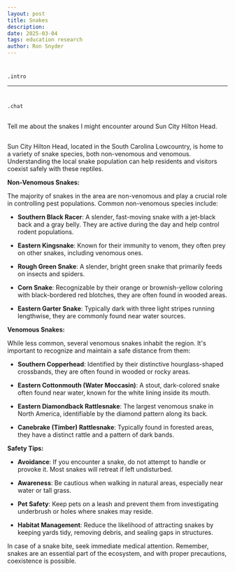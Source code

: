 ```yaml
---
layout: post
title: Snakes
description: 
date: 2025-03-04
tags: education research
author: Ron Snyder
---
```


#
`.intro`

---

#
`.chat`

##

Tell me about the snakes I might encounter around Sun City Hilton Head.

##

Sun City Hilton Head, located in the South Carolina Lowcountry, is home to a variety of snake species, both non-venomous and venomous. Understanding the local snake population can help residents and visitors coexist safely with these reptiles.

**Non-Venomous Snakes:**

The majority of snakes in the area are non-venomous and play a crucial role in controlling pest populations. Common non-venomous species include:

- **Southern Black Racer**: A slender, fast-moving snake with a jet-black back and a gray belly. They are active during the day and help control rodent populations.

- **Eastern Kingsnake**: Known for their immunity to venom, they often prey on other snakes, including venomous ones.

- **Rough Green Snake**: A slender, bright green snake that primarily feeds on insects and spiders.

- **Corn Snake**: Recognizable by their orange or brownish-yellow coloring with black-bordered red blotches, they are often found in wooded areas.

- **Eastern Garter Snake**: Typically dark with three light stripes running lengthwise, they are commonly found near water sources.

**Venomous Snakes:**

While less common, several venomous snakes inhabit the region. It's important to recognize and maintain a safe distance from them:

- **Southern Copperhead**: Identified by their distinctive hourglass-shaped crossbands, they are often found in wooded or rocky areas. 

- **Eastern Cottonmouth (Water Moccasin)**: A stout, dark-colored snake often found near water, known for the white lining inside its mouth. 

- **Eastern Diamondback Rattlesnake**: The largest venomous snake in North America, identifiable by the diamond pattern along its back. 

- **Canebrake (Timber) Rattlesnake**: Typically found in forested areas, they have a distinct rattle and a pattern of dark bands.

**Safety Tips:**

- **Avoidance**: If you encounter a snake, do not attempt to handle or provoke it. Most snakes will retreat if left undisturbed.

- **Awareness**: Be cautious when walking in natural areas, especially near water or tall grass.

- **Pet Safety**: Keep pets on a leash and prevent them from investigating underbrush or holes where snakes may reside.

- **Habitat Management**: Reduce the likelihood of attracting snakes by keeping yards tidy, removing debris, and sealing gaps in structures.

In case of a snake bite, seek immediate medical attention. Remember, snakes are an essential part of the ecosystem, and with proper precautions, coexistence is possible. 
